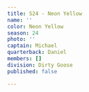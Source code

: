 ```yaml
---
title: S24 - Neon Yellow
name: ''
color: Neon Yellow
season: 24
photo: ''
captain: Michael
quarterback: Daniel
members: []
division: Dirty Goose
published: false

---
```

